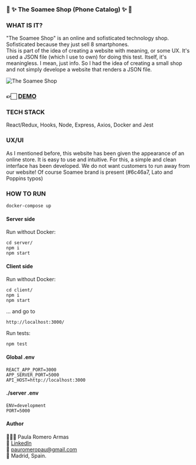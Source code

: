 ### 📱 ✨ The Soamee Shop (Phone Catalog) ✨ 📱

### WHAT IS IT?

"The Soamee Shop" is an online and sofisticated technology shop. Sofisticated because they just sell 8 smartphones.
<br>
This is part of the idea of creating a website with meaning, or some UX. It's used a JSON file (which I use to own) for doing this test.
Itself, it's meaningless. I mean, just info. So I had the idea of creating a small shop and not simply develope a website that renders a JSON file.

![The Soamee Shop](https://media.giphy.com/media/ihRtUHPBAya1xaOLCT/giphy.gif)

### 👉🏻  [DEMO](https://soamee-phone-catalog.netlify.app/)

### TECH STACK

React/Redux, Hooks, Node, Express, Axios, Docker and Jest

### UX/UI

As I mentioned before, this website has been given the appearance of an online store. It is easy to use and intuitive. For this, a simple and clean interface has been developed. We do not want customers to run away from our website!
Of course Soamee brand is present (#6c46a7, Lato and Poppins typos)

### HOW TO RUN

```
docker-compose up
```

#### Server side

Run without Docker:

```
cd server/
npm i
npm start
```

#### Client side

Run without Docker:

```
cd client/
npm i
npm start
```

... and go to

```
http://localhost:3000/
```

Run tests:

```
npm test
```

#### Global .env

```
REACT_APP_PORT=3000
APP_SERVER_PORT=5000
API_HOST=http://localhost:3000
```

#### ./server .env

```
ENV=development
PORT=5000
```

#### Author

👩🏼‍💻 Paula Romero Armas<br>
👤 [LinkedIn](https://www.linkedin.com/in/pauromeropau/)<br>
📩 pauromeropau@gmail.com<br>
📍 Madrid, Spain.
